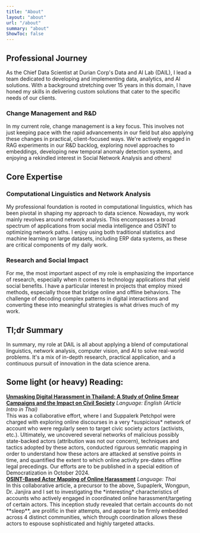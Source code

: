 ```yaml
---
title: "About"
layout: "about"
url: "/about"
summary: "about"
ShowToc: false
---
```


<!--- ![me-at-grill-the-data](/about/me-at-grill-the-data.jpg) -->

## Professional Journey

As the Chief Data Scientist at Durian Corp's Data and AI Lab (DAIL), I lead a team dedicated to developing and implementing data, analytics, and AI solutions. With a background stretching over 15 years in this domain, I have honed my skills in delivering custom solutions that cater to the specific needs of our clients.

### Change Management and R&D

In my current role, change management is a key focus. This involves not just keeping pace with the rapid advancements in our field but also applying these changes in practical, client-focused ways. We're actively engaged in RAG experiments in our R&D backlog, exploring novel approaches to embeddings, developing new temporal anomaly detection systems, and enjoying a rekindled interest in Social Network Analysis and others!

## Core Expertise

### Computational Linguistics and Network Analysis

My professional foundation is rooted in computational linguistics, which has been pivotal in shaping my approach to data science. Nowadays, my work mainly revolves around network analysis. This encompasses a broad spectrum of applications from social media intelligence and OSINT to optimizing network paths. I enjoy using both traditional statistics and machine learning on large datasets, including ERP data systems, as these are critical components of my daily work.

### Research and Social Impact

For me, the most important aspect of my role is emphasizing the importance of research, especially when it comes to technology applications that yield social benefits. I have a particular interest in projects that employ mixed methods, especially those that bridge online and offline behaviors. The challenge of decoding complex patterns in digital interactions and converting these into meaningful strategies is what drives much of my work.

## Tl;dr Summary

In summary, my role at DAIL is all about applying a blend of computational linguistics, network analysis, computer vision, and AI to solve real-world problems. It's a mix of in-depth research, practical application, and a continuous pursuit of innovation in the data science arena.


## Some light (or heavy) Reading: 

<div class="reading-box">
    <a href="https://www.the101.world/unmasking-digital-harassment/"><strong>Unmasking Digital Harassment in Thailand: A Study of Online Smear Campaigns and the Impact on Civil Society</strong></a> <em>Language: English (Article Intro in Thai)</em><br>
This was a collaborative effort, where I and Suppalerk Petchpol were charged with exploring online discourses in a very *suspicious* network of account who were regularly seen to target civic society actors (activists, etc.). Ultimately, we uncovered several networks of malicious possibly state-backed actors (attribution was not our concern), techniques and tactics adopted by these actors, conducted rigurous semnatic mapping in order to understand how these actors are attacked at senstive points in time, and quantified the extent to which online activity pre-dates offline legal precedings. Our efforts are to be published in a special edition of Democratization in October 2024. 
</div>

<div class="reading-box">
    <a href="https://www.the101.world/digital-harassment-data-analysis/"><strong>OSINT-Based Actor Mapping of Online Harassment</strong></a> 
    <em>Language: Thai</em><br>
In this collaborative article, a precursor to the above, Supaplerk, Wongpun, Dr. Janjira and I set to investigating the *interesting* characteristics of accounts who actively engaged in coordinated online harassment/targeting of certain actors. This inception study revealed that certain accounts do not **sleep**, are prolific in their attempts, and appear to be firmly embedded across 4 distinct communities, which through coordination allows these actors to espouse sophisticated and highly targeted attacks.  
</div>